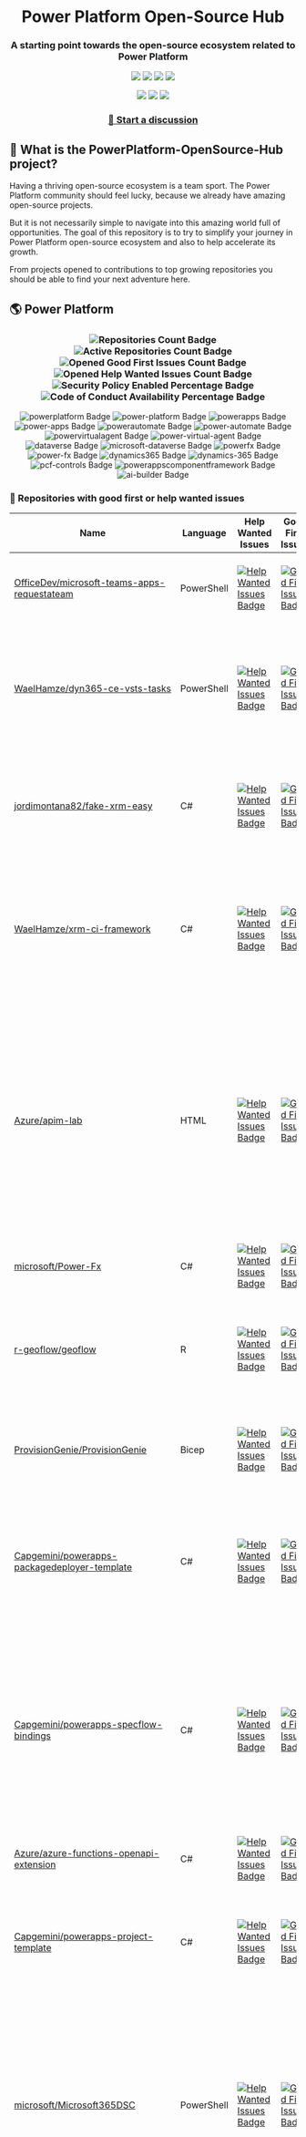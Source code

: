<p align="center">
    <h1 align="center">
        Power Platform Open-Source Hub
    </h1>
    <h3 align="center">
        A starting point towards the open-source ecosystem related to Power Platform
    </h3>
</p>

<p align="center">
    <a href="https://github.com/rpothin/PowerPlatform-OpenSource-Hub/blob/main/LICENSE" alt="Repository License">
        <img src="https://img.shields.io/github/license/rpothin/PowerPlatform-OpenSource-Hub?color=yellow&label=License" /></a>
    <a href="#watchers" alt="Watchers">
        <img src="https://img.shields.io/github/watchers/rpothin/PowerPlatform-OpenSource-Hub?style=social" /></a>
    <a href="#forks" alt="Forks">
        <img src="https://img.shields.io/github/forks/rpothin/PowerPlatform-OpenSource-Hub?style=social" /></a>
    <a href="#stars" alt="Stars">
        <img src="https://img.shields.io/github/stars/rpothin/PowerPlatform-OpenSource-Hub?style=social" /></a>
</p>

<p align="center">
    <a href="https://github.com/rpothin/PowerPlatform-OpenSource-Hub/actions/workflows/update-github-repositories-details.yml" alt="Update repositories details">
        <img src="https://github.com/rpothin/PowerPlatform-OpenSource-Hub/actions/workflows/update-github-repositories-details.yml/badge.svg" /></a>
    <a href="https://github.com/rpothin/PowerPlatform-OpenSource-Hub/actions/workflows/update-readme-with-github-repositories-details.yml" alt="Update README">
        <img src="https://github.com/rpothin/PowerPlatform-OpenSource-Hub/actions/workflows/update-readme-with-github-repositories-details.yml/badge.svg" /></a>
    <a href="https://github.com/rpothin/PowerPlatform-OpenSource-Hub/actions/workflows/pages/pages-build-deployment" alt="Update website">
        <img src="https://github.com/rpothin/PowerPlatform-OpenSource-Hub/actions/workflows/pages/pages-build-deployment/badge.svg" /></a>
</p>

<h3 align="center">
  <a href="https://github.com/rpothin/PowerPlatform-OpenSource-Hub/discussions/new/choose">📢 Start a discussion</a>
</h3>

## 🏡 What is the PowerPlatform-OpenSource-Hub project?

Having a thriving open-source ecosystem is a team sport.
The Power Platform community should feel lucky, because we already have amazing open-source projects.

But it is not necessarily simple to navigate into this amazing world full of opportunities.
The goal of this repository is to try to simplify your journey in Power Platform open-source ecosystem and also to help accelerate its growth.

From projects opened to contributions to top growing repositories you should be able to find your next adventure here.

## 🌎 Power Platform 

<!--START_SECTION:summary-->
<h3 align='center'>
  <img alt='Repositories Count Badge' src='https://img.shields.io/badge/Repositories-190-602890'>
  <img alt='Active Repositories Count Badge' src='https://img.shields.io/badge/Active_Repositories-114-A24FBF'>
  <img alt='Opened Good First Issues Count Badge' src='https://img.shields.io/badge/Good_First_Issues-15-green'>
  <img alt='Opened Help Wanted Issues Count Badge' src='https://img.shields.io/badge/Help_Wanted_Issues-16-blue'>
  <br/>
  <img alt='Security Policy Enabled Percentage Badge' src='https://img.shields.io/badge/Security_Policy_Enabled_Percentage-22-orange'>
  <img alt='Code of Conduct Availability Percentage Badge' src='https://img.shields.io/badge/Code_of_Conduct_Availability_Percentage-28-9F2B63'>
</h3>

<p align='center'>
  <img alt='powerplatform Badge' src='https://img.shields.io/badge/powerplatform-7DA842'>
  <img alt='power-platform Badge' src='https://img.shields.io/badge/power--platform-3F4B05'>
  <img alt='powerapps Badge' src='https://img.shields.io/badge/powerapps-4C6E00'>
  <img alt='power-apps Badge' src='https://img.shields.io/badge/power--apps-F2E64F'>
  <img alt='powerautomate Badge' src='https://img.shields.io/badge/powerautomate-EEC9AA'>
  <img alt='power-automate Badge' src='https://img.shields.io/badge/power--automate-177FAA'>
  <img alt='powervirtualagent Badge' src='https://img.shields.io/badge/powervirtualagent-F6C907'>
  <img alt='power-virtual-agent Badge' src='https://img.shields.io/badge/power--virtual--agent-7326CF'>
  <img alt='dataverse Badge' src='https://img.shields.io/badge/dataverse-9D15D8'>
  <img alt='microsoft-dataverse Badge' src='https://img.shields.io/badge/microsoft--dataverse-9307ED'>
  <img alt='powerfx Badge' src='https://img.shields.io/badge/powerfx-1BEA2C'>
  <img alt='power-fx Badge' src='https://img.shields.io/badge/power--fx-F02507'>
  <img alt='dynamics365 Badge' src='https://img.shields.io/badge/dynamics365-3EFC34'>
  <img alt='dynamics-365 Badge' src='https://img.shields.io/badge/dynamics--365-F64A23'>
  <img alt='pcf-controls Badge' src='https://img.shields.io/badge/pcf--controls-90CCF0'>
  <img alt='powerappscomponentframework Badge' src='https://img.shields.io/badge/powerappscomponentframework-667F46'>
  <img alt='ai-builder Badge' src='https://img.shields.io/badge/ai--builder-9A240C'>
</p>
<!--END_SECTION:summary-->

### 💭 Repositories with good first or help wanted issues

<!--START_SECTION:repositories-opened-to-contribution-->
|Name|Language|Help Wanted Issues|Good First Issues|Topics|
|----|--------|------------------|-----------------|------|
|[OfficeDev/microsoft-teams-apps-requestateam](https://github.com/OfficeDev/microsoft-teams-apps-requestateam)|PowerShell|[![Help Wanted Issues Badge](https://img.shields.io/badge/30-blue)](https://github.com/OfficeDev/microsoft-teams-apps-requestateam/labels/help%20wanted)|[![Good First Issues Badge](https://img.shields.io/badge/17-green)](https://github.com/OfficeDev/microsoft-teams-apps-requestateam/labels/good%20first%20issue)|![microsoft Badge](https://img.shields.io/badge/microsoft-3E76C5) ![microsoftteams Badge](https://img.shields.io/badge/microsoftteams-657C22) ![powerapps Badge](https://img.shields.io/badge/powerapps-3C585C) ![powerautomate Badge](https://img.shields.io/badge/powerautomate-7968A8) ![logicapps Badge](https://img.shields.io/badge/logicapps-A23603) ![azure Badge](https://img.shields.io/badge/azure-62F607)|
|[WaelHamze/dyn365-ce-vsts-tasks](https://github.com/WaelHamze/dyn365-ce-vsts-tasks)|PowerShell|[![Help Wanted Issues Badge](https://img.shields.io/badge/30-blue)](https://github.com/WaelHamze/dyn365-ce-vsts-tasks/labels/help%20wanted)|[![Good First Issues Badge](https://img.shields.io/badge/0-green)](https://github.com/WaelHamze/dyn365-ce-vsts-tasks/labels/good%20first%20issue)|![devops Badge](https://img.shields.io/badge/devops-B62C32) ![continuous-integration Badge](https://img.shields.io/badge/continuous--integration-BCF719) ![continuous-delivery Badge](https://img.shields.io/badge/continuous--delivery-2E22C0) ![continuous-deployment Badge](https://img.shields.io/badge/continuous--deployment-C9BD64) ![dynamics-365 Badge](https://img.shields.io/badge/dynamics--365-47870F) ![powershell Badge](https://img.shields.io/badge/powershell-DDFD48) ![msdyn365 Badge](https://img.shields.io/badge/msdyn365-D4FD6E) ![crm Badge](https://img.shields.io/badge/crm-ECE2AD) ![dynamics Badge](https://img.shields.io/badge/dynamics-8B237F) ![build-automation Badge](https://img.shields.io/badge/build--automation-35F7CB) ![release-automation Badge](https://img.shields.io/badge/release--automation-6B3809)|
|[jordimontana82/fake-xrm-easy](https://github.com/jordimontana82/fake-xrm-easy)|C#|[![Help Wanted Issues Badge](https://img.shields.io/badge/16-blue)](https://github.com/jordimontana82/fake-xrm-easy/labels/help%20wanted)|[![Good First Issues Badge](https://img.shields.io/badge/0-green)](https://github.com/jordimontana82/fake-xrm-easy/labels/good%20first%20issue)|![dynamics-crm Badge](https://img.shields.io/badge/dynamics--crm-957E37) ![c-sharp Badge](https://img.shields.io/badge/c--sharp-858651) ![fake Badge](https://img.shields.io/badge/fake-FEB0D6) ![dynamics Badge](https://img.shields.io/badge/dynamics-913E48) ![dynamics-365 Badge](https://img.shields.io/badge/dynamics--365-A996B8) ![fakexrmeasy Badge](https://img.shields.io/badge/fakexrmeasy-C96CFE) ![testing Badge](https://img.shields.io/badge/testing-25F61A) ![unittest Badge](https://img.shields.io/badge/unittest-1A9A7A) ![dynamics-crm-online Badge](https://img.shields.io/badge/dynamics--crm--online-D31B4E) ![mock Badge](https://img.shields.io/badge/mock-D147CD) ![mocking Badge](https://img.shields.io/badge/mocking-BD00F1) ![mocking-framework Badge](https://img.shields.io/badge/mocking--framework-3F42FC)|
|[WaelHamze/xrm-ci-framework](https://github.com/WaelHamze/xrm-ci-framework)|C#|[![Help Wanted Issues Badge](https://img.shields.io/badge/11-blue)](https://github.com/WaelHamze/xrm-ci-framework/labels/help%20wanted)|[![Good First Issues Badge](https://img.shields.io/badge/0-green)](https://github.com/WaelHamze/xrm-ci-framework/labels/good%20first%20issue)|![devops Badge](https://img.shields.io/badge/devops-38C0D1) ![continuous-integration Badge](https://img.shields.io/badge/continuous--integration-9FBEA9) ![continuous-delivery Badge](https://img.shields.io/badge/continuous--delivery-01C315) ![continuous-deployment Badge](https://img.shields.io/badge/continuous--deployment-3F3794) ![crm Badge](https://img.shields.io/badge/crm-A67127) ![dynamics Badge](https://img.shields.io/badge/dynamics-D04EAF) ![msdyn365 Badge](https://img.shields.io/badge/msdyn365-234907) ![dynamics-365 Badge](https://img.shields.io/badge/dynamics--365-67BE62) ![powershell Badge](https://img.shields.io/badge/powershell-1E2C90) ![scripts Badge](https://img.shields.io/badge/scripts-3BAB7A) ![build-automation Badge](https://img.shields.io/badge/build--automation-88D11F) ![release-automation Badge](https://img.shields.io/badge/release--automation-2B7C68)|
|[Azure/apim-lab](https://github.com/Azure/apim-lab)|HTML|[![Help Wanted Issues Badge](https://img.shields.io/badge/4-blue)](https://github.com/Azure/apim-lab/labels/help%20wanted)|[![Good First Issues Badge](https://img.shields.io/badge/5-green)](https://github.com/Azure/apim-lab/labels/good%20first%20issue)|![api-rest Badge](https://img.shields.io/badge/api--rest-EA0155) ![api-management Badge](https://img.shields.io/badge/api--management-996409) ![oauth2 Badge](https://img.shields.io/badge/oauth2-C9522F) ![azure-api-management Badge](https://img.shields.io/badge/azure--api--management-E2FCF9) ![json-api Badge](https://img.shields.io/badge/json--api-952496) ![azure-active-directory Badge](https://img.shields.io/badge/azure--active--directory-4AF201) ![key-vault Badge](https://img.shields.io/badge/key--vault-9E6FC5) ![managed-identities Badge](https://img.shields.io/badge/managed--identities-D4B558) ![microsoft Badge](https://img.shields.io/badge/microsoft-86F932) ![powerapps Badge](https://img.shields.io/badge/powerapps-B4F936) ![ci-cd Badge](https://img.shields.io/badge/ci--cd-B3CF28) ![azure-devops Badge](https://img.shields.io/badge/azure--devops-668C82) ![azure-resource-manager Badge](https://img.shields.io/badge/azure--resource--manager-ECD28F) ![api-gateway Badge](https://img.shields.io/badge/api--gateway-373BC8) ![api-documentation Badge](https://img.shields.io/badge/api--documentation-F38E89) ![swagger Badge](https://img.shields.io/badge/swagger-A3F3B3) ![openapi Badge](https://img.shields.io/badge/openapi-8B371B) ![azure-resource-templates Badge](https://img.shields.io/badge/azure--resource--templates-0C5FB8)|
|[microsoft/Power-Fx](https://github.com/microsoft/Power-Fx)|C#|[![Help Wanted Issues Badge](https://img.shields.io/badge/0-blue)](https://github.com/microsoft/Power-Fx/labels/help%20wanted)|[![Good First Issues Badge](https://img.shields.io/badge/8-green)](https://github.com/microsoft/Power-Fx/labels/good%20first%20issue)|![power-fx Badge](https://img.shields.io/badge/power--fx-000235) ![powerfx Badge](https://img.shields.io/badge/powerfx-B4B37F)|
|[r-geoflow/geoflow](https://github.com/r-geoflow/geoflow)|R|[![Help Wanted Issues Badge](https://img.shields.io/badge/5-blue)](https://github.com/r-geoflow/geoflow/labels/help%20wanted)|[![Good First Issues Badge](https://img.shields.io/badge/0-green)](https://github.com/r-geoflow/geoflow/labels/good%20first%20issue)|![r Badge](https://img.shields.io/badge/r-8D19BB) ![geospatial Badge](https://img.shields.io/badge/geospatial-64E2DA) ![spatial Badge](https://img.shields.io/badge/spatial-620953) ![workflow Badge](https://img.shields.io/badge/workflow-FB91E7) ![data Badge](https://img.shields.io/badge/data-11A844) ![metadata Badge](https://img.shields.io/badge/metadata-834BF2) ![fair Badge](https://img.shields.io/badge/fair-19FE0E) ![inspire Badge](https://img.shields.io/badge/inspire-640AD2) ![iso Badge](https://img.shields.io/badge/iso-80C19D) ![ogc Badge](https://img.shields.io/badge/ogc-8C5A90) ![orchestrator Badge](https://img.shields.io/badge/orchestrator-F66E51) ![zenodo Badge](https://img.shields.io/badge/zenodo-31A316) ![dataverse Badge](https://img.shields.io/badge/dataverse-9FA007) ![postgis Badge](https://img.shields.io/badge/postgis-D264E4) ![ocs Badge](https://img.shields.io/badge/ocs-90E93F)|
|[ProvisionGenie/ProvisionGenie](https://github.com/ProvisionGenie/ProvisionGenie)|Bicep|[![Help Wanted Issues Badge](https://img.shields.io/badge/3-blue)](https://github.com/ProvisionGenie/ProvisionGenie/labels/help%20wanted)|[![Good First Issues Badge](https://img.shields.io/badge/2-green)](https://github.com/ProvisionGenie/ProvisionGenie/labels/good%20first%20issue)|![microsoftteams Badge](https://img.shields.io/badge/microsoftteams-2C1CC6) ![powerplatform Badge](https://img.shields.io/badge/powerplatform-7C7CB2) ![logicapps Badge](https://img.shields.io/badge/logicapps-2A3F0B) ![microsoft-teams Badge](https://img.shields.io/badge/microsoft--teams-623102) ![azure Badge](https://img.shields.io/badge/azure-85E402) ![microsoft Badge](https://img.shields.io/badge/microsoft-96E37C) ![hacktoberfest Badge](https://img.shields.io/badge/hacktoberfest-44853D)|
|[Capgemini/powerapps-packagedeployer-template](https://github.com/Capgemini/powerapps-packagedeployer-template)|C#|[![Help Wanted Issues Badge](https://img.shields.io/badge/0-blue)](https://github.com/Capgemini/powerapps-packagedeployer-template/labels/help%20wanted)|[![Good First Issues Badge](https://img.shields.io/badge/5-green)](https://github.com/Capgemini/powerapps-packagedeployer-template/labels/good%20first%20issue)|![dyanmics-365 Badge](https://img.shields.io/badge/dyanmics--365-3FDDDB) ![dynamics Badge](https://img.shields.io/badge/dynamics-4352F2) ![dynamics-crm Badge](https://img.shields.io/badge/dynamics--crm-D4A68C) ![alm Badge](https://img.shields.io/badge/alm-EEAA89) ![continuous-deployment Badge](https://img.shields.io/badge/continuous--deployment-BC7D92) ![continuous-delivery Badge](https://img.shields.io/badge/continuous--delivery-C8BA40) ![powerapps Badge](https://img.shields.io/badge/powerapps-D848E0) ![package-deployer Badge](https://img.shields.io/badge/package--deployer-8141E0) ![power-apps Badge](https://img.shields.io/badge/power--apps-FF7D02) ![power-platform Badge](https://img.shields.io/badge/power--platform-72FFDE) ![microsoft Badge](https://img.shields.io/badge/microsoft-1150DA)|
|[Capgemini/powerapps-specflow-bindings](https://github.com/Capgemini/powerapps-specflow-bindings)|C#|[![Help Wanted Issues Badge](https://img.shields.io/badge/0-blue)](https://github.com/Capgemini/powerapps-specflow-bindings/labels/help%20wanted)|[![Good First Issues Badge](https://img.shields.io/badge/4-green)](https://github.com/Capgemini/powerapps-specflow-bindings/labels/good%20first%20issue)|![dynamics-365 Badge](https://img.shields.io/badge/dynamics--365-4D02DD) ![dynamics Badge](https://img.shields.io/badge/dynamics-B7FD7A) ![dynamics-crm Badge](https://img.shields.io/badge/dynamics--crm-78C252) ![specflow Badge](https://img.shields.io/badge/specflow-BE5FEE) ![automated-testing Badge](https://img.shields.io/badge/automated--testing-EACC13) ![automated-tests Badge](https://img.shields.io/badge/automated--tests-DC0DAF) ![ui-testing Badge](https://img.shields.io/badge/ui--testing-AC845E) ![xrm Badge](https://img.shields.io/badge/xrm-A92206) ![powerapps Badge](https://img.shields.io/badge/powerapps-6696FE) ![cds Badge](https://img.shields.io/badge/cds-9A77D3) ![bindings Badge](https://img.shields.io/badge/bindings-2D558F) ![specflow-steps Badge](https://img.shields.io/badge/specflow--steps-A3142C) ![test-automation Badge](https://img.shields.io/badge/test--automation-3CE24F) ![testing Badge](https://img.shields.io/badge/testing-B5BD8C) ![specflow-bindings Badge](https://img.shields.io/badge/specflow--bindings-EDBF04) ![uci Badge](https://img.shields.io/badge/uci-017581) ![power-apps Badge](https://img.shields.io/badge/power--apps-6ED70A) ![power-platform Badge](https://img.shields.io/badge/power--platform-19BC59) ![microsoft Badge](https://img.shields.io/badge/microsoft-449BC6)|
|[Azure/azure-functions-openapi-extension](https://github.com/Azure/azure-functions-openapi-extension)|C#|[![Help Wanted Issues Badge](https://img.shields.io/badge/0-blue)](https://github.com/Azure/azure-functions-openapi-extension/labels/help%20wanted)|[![Good First Issues Badge](https://img.shields.io/badge/4-green)](https://github.com/Azure/azure-functions-openapi-extension/labels/good%20first%20issue)|![azure-functions Badge](https://img.shields.io/badge/azure--functions-5D36AE) ![swagger-ui Badge](https://img.shields.io/badge/swagger--ui-B3CEB5) ![hacktoberfest Badge](https://img.shields.io/badge/hacktoberfest-D58934) ![azure Badge](https://img.shields.io/badge/azure-B926CD) ![openapi Badge](https://img.shields.io/badge/openapi-B74659) ![power-platform Badge](https://img.shields.io/badge/power--platform-1B859D)|
|[Capgemini/powerapps-project-template](https://github.com/Capgemini/powerapps-project-template)|C#|[![Help Wanted Issues Badge](https://img.shields.io/badge/0-blue)](https://github.com/Capgemini/powerapps-project-template/labels/help%20wanted)|[![Good First Issues Badge](https://img.shields.io/badge/3-green)](https://github.com/Capgemini/powerapps-project-template/labels/good%20first%20issue)|![powerapps Badge](https://img.shields.io/badge/powerapps-7EE555) ![power-apps Badge](https://img.shields.io/badge/power--apps-D9CC45) ![dynamics-365 Badge](https://img.shields.io/badge/dynamics--365-2ECED6) ![dynamics Badge](https://img.shields.io/badge/dynamics-1DCC35) ![dynamics-crm Badge](https://img.shields.io/badge/dynamics--crm-DA6C64) ![powerplatform Badge](https://img.shields.io/badge/powerplatform-49CC76) ![power-platform Badge](https://img.shields.io/badge/power--platform-E493E1) ![yeoman-generator Badge](https://img.shields.io/badge/yeoman--generator-6EAE91) ![microsoft Badge](https://img.shields.io/badge/microsoft-AF69CB)|
|[microsoft/Microsoft365DSC](https://github.com/microsoft/Microsoft365DSC)|PowerShell|[![Help Wanted Issues Badge](https://img.shields.io/badge/3-blue)](https://github.com/microsoft/Microsoft365DSC/labels/help%20wanted)|[![Good First Issues Badge](https://img.shields.io/badge/0-green)](https://github.com/microsoft/Microsoft365DSC/labels/good%20first%20issue)|![microsoft365 Badge](https://img.shields.io/badge/microsoft365-6A97AE) ![powershell Badge](https://img.shields.io/badge/powershell-BF97FC) ![monitoring Badge](https://img.shields.io/badge/monitoring-5452F3) ![desiredstateconfiguration Badge](https://img.shields.io/badge/desiredstateconfiguration-DF85E6) ![configuration-as-code Badge](https://img.shields.io/badge/configuration--as--code-D88A98) ![devops Badge](https://img.shields.io/badge/devops-DC332B) ![office365 Badge](https://img.shields.io/badge/office365-FE7807) ![sharepoint Badge](https://img.shields.io/badge/sharepoint-2C3955) ![onedrive Badge](https://img.shields.io/badge/onedrive-F99D0B) ![powerplatform Badge](https://img.shields.io/badge/powerplatform-26F3CF) ![teams Badge](https://img.shields.io/badge/teams-BEF03C) ![microsoft Badge](https://img.shields.io/badge/microsoft-4074B7) ![securityandcompliance Badge](https://img.shields.io/badge/securityandcompliance-32EF19) ![skypeforbusiness Badge](https://img.shields.io/badge/skypeforbusiness-CF9A1D) ![azuread Badge](https://img.shields.io/badge/azuread-3EB6AC) ![exchangeonline Badge](https://img.shields.io/badge/exchangeonline-91857E) ![intune Badge](https://img.shields.io/badge/intune-E62E23) ![hacktoberfest Badge](https://img.shields.io/badge/hacktoberfest-4A51C9)|
|[J535D165/datahugger](https://github.com/J535D165/datahugger)|Python|[![Help Wanted Issues Badge](https://img.shields.io/badge/2-blue)](https://github.com/J535D165/datahugger/labels/help%20wanted)|[![Good First Issues Badge](https://img.shields.io/badge/0-green)](https://github.com/J535D165/datahugger/labels/good%20first%20issue)|![scientific Badge](https://img.shields.io/badge/scientific-BA051F) ![scientific-data Badge](https://img.shields.io/badge/scientific--data-3691E9) ![cli Badge](https://img.shields.io/badge/cli-6132F4) ![data Badge](https://img.shields.io/badge/data-7C2E4E) ![dataverse Badge](https://img.shields.io/badge/dataverse-FA6383) ![dryad Badge](https://img.shields.io/badge/dryad-500EB1) ![figshare Badge](https://img.shields.io/badge/figshare-DE1700) ![github Badge](https://img.shields.io/badge/github-251778) ![python Badge](https://img.shields.io/badge/python-3B4BD7) ![repository Badge](https://img.shields.io/badge/repository-02BCF3) ![research Badge](https://img.shields.io/badge/research-18F7FF) ![research-data-management Badge](https://img.shields.io/badge/research--data--management-D0BFA2) ![science Badge](https://img.shields.io/badge/science-E6EF39) ![utrecht-university Badge](https://img.shields.io/badge/utrecht--university-2D2C13) ![zenodo Badge](https://img.shields.io/badge/zenodo-E14FB1) ![datacite Badge](https://img.shields.io/badge/datacite-B91BD8) ![dataone Badge](https://img.shields.io/badge/dataone-C9B604) ![mendeley-data Badge](https://img.shields.io/badge/mendeley--data-AEFAD0) ![rdm Badge](https://img.shields.io/badge/rdm-57FB13)|
|[scottdurow/dataverse-gen](https://github.com/scottdurow/dataverse-gen)|TypeScript|[![Help Wanted Issues Badge](https://img.shields.io/badge/2-blue)](https://github.com/scottdurow/dataverse-gen/labels/help%20wanted)|[![Good First Issues Badge](https://img.shields.io/badge/0-green)](https://github.com/scottdurow/dataverse-gen/labels/good%20first%20issue)|![cds Badge](https://img.shields.io/badge/cds-0403F0) ![codegen Badge](https://img.shields.io/badge/codegen-E34B07) ![common-data-service Badge](https://img.shields.io/badge/common--data--service-04579A) ![dataverse Badge](https://img.shields.io/badge/dataverse-A5AE04)|
|[ewingjm/development-hub](https://github.com/ewingjm/development-hub)|C#|[![Help Wanted Issues Badge](https://img.shields.io/badge/0-blue)](https://github.com/ewingjm/development-hub/labels/help%20wanted)|[![Good First Issues Badge](https://img.shields.io/badge/2-green)](https://github.com/ewingjm/development-hub/labels/good%20first%20issue)|![powerapps Badge](https://img.shields.io/badge/powerapps-0F1DB4) ![powerapps-solutions Badge](https://img.shields.io/badge/powerapps--solutions-BCF2D5) ![powerplatform Badge](https://img.shields.io/badge/powerplatform-AC7EEF) ![dynamics Badge](https://img.shields.io/badge/dynamics-965C5E) ![dynamics-crm Badge](https://img.shields.io/badge/dynamics--crm-6E6392) ![dynamics365 Badge](https://img.shields.io/badge/dynamics365-C4EF7E) ![dynamics-365 Badge](https://img.shields.io/badge/dynamics--365-2DF244) ![dynamics-crm-online Badge](https://img.shields.io/badge/dynamics--crm--online-16CC46) ![common-data-service Badge](https://img.shields.io/badge/common--data--service-5E8740) ![cds Badge](https://img.shields.io/badge/cds-E6C669) ![ci Badge](https://img.shields.io/badge/ci-043854) ![continuous-integration Badge](https://img.shields.io/badge/continuous--integration-7A16CC) ![devops Badge](https://img.shields.io/badge/devops-1A6E8C) ![azure-devops Badge](https://img.shields.io/badge/azure--devops-1CB13E)|
|[Capgemini/xrm-datamigration](https://github.com/Capgemini/xrm-datamigration)|C#|[![Help Wanted Issues Badge](https://img.shields.io/badge/0-blue)](https://github.com/Capgemini/xrm-datamigration/labels/help%20wanted)|[![Good First Issues Badge](https://img.shields.io/badge/2-green)](https://github.com/Capgemini/xrm-datamigration/labels/good%20first%20issue)|![power-apps Badge](https://img.shields.io/badge/power--apps-99CFCF) ![power-platform Badge](https://img.shields.io/badge/power--platform-3CC608) ![dynamics-365 Badge](https://img.shields.io/badge/dynamics--365-124407) ![dynamics-crm Badge](https://img.shields.io/badge/dynamics--crm-70E846) ![dynamics Badge](https://img.shields.io/badge/dynamics-733992) ![common-data-service Badge](https://img.shields.io/badge/common--data--service-06F671) ![cds Badge](https://img.shields.io/badge/cds-784B67) ![microsoft Badge](https://img.shields.io/badge/microsoft-3C6A21) ![powerplatform Badge](https://img.shields.io/badge/powerplatform-4CDECD)|
|[pnp/provision-assist-m365](https://github.com/pnp/provision-assist-m365)|PowerShell|[![Help Wanted Issues Badge](https://img.shields.io/badge/1-blue)](https://github.com/pnp/provision-assist-m365/labels/help%20wanted)|[![Good First Issues Badge](https://img.shields.io/badge/1-green)](https://github.com/pnp/provision-assist-m365/labels/good%20first%20issue)|![microsoftteams Badge](https://img.shields.io/badge/microsoftteams-FAEB09) ![powerapps Badge](https://img.shields.io/badge/powerapps-84D822) ![powerapps-solutions Badge](https://img.shields.io/badge/powerapps--solutions-808099) ![sharepoint Badge](https://img.shields.io/badge/sharepoint-AE2A7F) ![azureautomation Badge](https://img.shields.io/badge/azureautomation-53EA6C) ![logicapps Badge](https://img.shields.io/badge/logicapps-61331F) ![powerautomate Badge](https://img.shields.io/badge/powerautomate-58DC0D) ![powershell Badge](https://img.shields.io/badge/powershell-7A58BB) ![provisioning Badge](https://img.shields.io/badge/provisioning-E23559)|
|[microsoft/powercat-creator-kit](https://github.com/microsoft/powercat-creator-kit)|CSS|[![Help Wanted Issues Badge](https://img.shields.io/badge/0-blue)](https://github.com/microsoft/powercat-creator-kit/labels/help%20wanted)|[![Good First Issues Badge](https://img.shields.io/badge/2-green)](https://github.com/microsoft/powercat-creator-kit/labels/good%20first%20issue)|![pcf Badge](https://img.shields.io/badge/pcf-B6897F) ![powerapps Badge](https://img.shields.io/badge/powerapps-E9BE0F)|
|[OliverFlint/XrmTypesGen](https://github.com/OliverFlint/XrmTypesGen)|TypeScript|[![Help Wanted Issues Badge](https://img.shields.io/badge/2-blue)](https://github.com/OliverFlint/XrmTypesGen/labels/help%20wanted)|[![Good First Issues Badge](https://img.shields.io/badge/0-green)](https://github.com/OliverFlint/XrmTypesGen/labels/good%20first%20issue)|![dynmaics Badge](https://img.shields.io/badge/dynmaics-82149B) ![356 Badge](https://img.shields.io/badge/356-D5CB84) ![typescript Badge](https://img.shields.io/badge/typescript-B3E09C) ![javascript Badge](https://img.shields.io/badge/javascript-9104FD) ![dataverse Badge](https://img.shields.io/badge/dataverse-D10D4B) ![powerapps Badge](https://img.shields.io/badge/powerapps-75088E) ![dynamics-365 Badge](https://img.shields.io/badge/dynamics--365-55A84C)|
|[scottdurow/RibbonWorkbench](https://github.com/scottdurow/RibbonWorkbench)|JavaScript|[![Help Wanted Issues Badge](https://img.shields.io/badge/1-blue)](https://github.com/scottdurow/RibbonWorkbench/labels/help%20wanted)|[![Good First Issues Badge](https://img.shields.io/badge/0-green)](https://github.com/scottdurow/RibbonWorkbench/labels/good%20first%20issue)|![dynamics365 Badge](https://img.shields.io/badge/dynamics365-7282DC)|
|[shashisadasivan/SSD365VSAddIn](https://github.com/shashisadasivan/SSD365VSAddIn)|C#|[![Help Wanted Issues Badge](https://img.shields.io/badge/0-blue)](https://github.com/shashisadasivan/SSD365VSAddIn/labels/help%20wanted)|[![Good First Issues Badge](https://img.shields.io/badge/1-green)](https://github.com/shashisadasivan/SSD365VSAddIn/labels/good%20first%20issue)|![d365fo Badge](https://img.shields.io/badge/d365fo-3A0F43) ![d365 Badge](https://img.shields.io/badge/d365-03AFBF) ![visual-studio-extension Badge](https://img.shields.io/badge/visual--studio--extension-57F48A) ![dynamics-365 Badge](https://img.shields.io/badge/dynamics--365-F5F4D3)|
|[abvogel/Microsoft.Xrm.DevOps.Data](https://github.com/abvogel/Microsoft.Xrm.DevOps.Data)|C#|[![Help Wanted Issues Badge](https://img.shields.io/badge/0-blue)](https://github.com/abvogel/Microsoft.Xrm.DevOps.Data/labels/help%20wanted)|[![Good First Issues Badge](https://img.shields.io/badge/1-green)](https://github.com/abvogel/Microsoft.Xrm.DevOps.Data/labels/good%20first%20issue)|![dynamics-crm Badge](https://img.shields.io/badge/dynamics--crm-C9B96D) ![c-sharp Badge](https://img.shields.io/badge/c--sharp-A3A931) ![dynamics Badge](https://img.shields.io/badge/dynamics-41FDE4) ![dynamics-365 Badge](https://img.shields.io/badge/dynamics--365-143985) ![dynamics-crm-online Badge](https://img.shields.io/badge/dynamics--crm--online-C02D1C) ![devops-tools Badge](https://img.shields.io/badge/devops--tools-011CD4) ![data-migration-tool Badge](https://img.shields.io/badge/data--migration--tool-C044E6) ![crm-configuration-migration Badge](https://img.shields.io/badge/crm--configuration--migration-6A502F) ![package-deployer Badge](https://img.shields.io/badge/package--deployer-BFAA68) ![crm-package-deployer Badge](https://img.shields.io/badge/crm--package--deployer-C9F961)|
|[OGcanviz/ChartComponents](https://github.com/OGcanviz/ChartComponents)||[![Help Wanted Issues Badge](https://img.shields.io/badge/0-blue)](https://github.com/OGcanviz/ChartComponents/labels/help%20wanted)|[![Good First Issues Badge](https://img.shields.io/badge/1-green)](https://github.com/OGcanviz/ChartComponents/labels/good%20first%20issue)|![powerapps Badge](https://img.shields.io/badge/powerapps-92D9DE) ![office365 Badge](https://img.shields.io/badge/office365-EA9C3A) ![powerplatform Badge](https://img.shields.io/badge/powerplatform-B64B4F) ![charts Badge](https://img.shields.io/badge/charts-3E7842) ![graphs Badge](https://img.shields.io/badge/graphs-DE4651) ![svg Badge](https://img.shields.io/badge/svg-99BE3F) ![components Badge](https://img.shields.io/badge/components-806FE4)|
|[PowerPlatformAF/PowerPlatformAF](https://github.com/PowerPlatformAF/PowerPlatformAF)||[![Help Wanted Issues Badge](https://img.shields.io/badge/1-blue)](https://github.com/PowerPlatformAF/PowerPlatformAF/labels/help%20wanted)|[![Good First Issues Badge](https://img.shields.io/badge/0-green)](https://github.com/PowerPlatformAF/PowerPlatformAF/labels/good%20first%20issue)|![powerplatform Badge](https://img.shields.io/badge/powerplatform-8F6A9A) ![powerapps Badge](https://img.shields.io/badge/powerapps-6DBEF5) ![powerbi Badge](https://img.shields.io/badge/powerbi-8C0A5F) ![powerautomate Badge](https://img.shields.io/badge/powerautomate-45175C) ![powervirtualagent Badge](https://img.shields.io/badge/powervirtualagent-A74C09) ![dynamics365 Badge](https://img.shields.io/badge/dynamics365-249E59) ![microsoft Badge](https://img.shields.io/badge/microsoft-D1872F)|
|[MscrmTools/XrmToolBox](https://github.com/MscrmTools/XrmToolBox)|C#|[![Help Wanted Issues Badge](https://img.shields.io/badge/1-blue)](https://github.com/MscrmTools/XrmToolBox/labels/help%20wanted)|[![Good First Issues Badge](https://img.shields.io/badge/0-green)](https://github.com/MscrmTools/XrmToolBox/labels/good%20first%20issue)|![xrmtoolbox Badge](https://img.shields.io/badge/xrmtoolbox-B0F277) ![microsoft-dynamics-crm Badge](https://img.shields.io/badge/microsoft--dynamics--crm-2321F7) ![cds Badge](https://img.shields.io/badge/cds-FCE1D3) ![powerapps Badge](https://img.shields.io/badge/powerapps-DC0334) ![microsoft-dynamics Badge](https://img.shields.io/badge/microsoft--dynamics-CFD923) ![microsoft-dataverse Badge](https://img.shields.io/badge/microsoft--dataverse-E72870)|
|[Power-Maverick/PCF-CustomControlBuilder](https://github.com/Power-Maverick/PCF-CustomControlBuilder)|C#|[![Help Wanted Issues Badge](https://img.shields.io/badge/1-blue)](https://github.com/Power-Maverick/PCF-CustomControlBuilder/labels/help%20wanted)|[![Good First Issues Badge](https://img.shields.io/badge/0-green)](https://github.com/Power-Maverick/PCF-CustomControlBuilder/labels/good%20first%20issue)|![xrmtoolbox Badge](https://img.shields.io/badge/xrmtoolbox-37E483) ![cds Badge](https://img.shields.io/badge/cds-9B6091) ![powerapps Badge](https://img.shields.io/badge/powerapps-CADE27) ![dynamics-365 Badge](https://img.shields.io/badge/dynamics--365-6D56EC) ![pcf Badge](https://img.shields.io/badge/pcf-6A7776) ![custom-controls Badge](https://img.shields.io/badge/custom--controls-A01D76) ![powerappscomponentframework Badge](https://img.shields.io/badge/powerappscomponentframework-D47C27)|
<!--END_SECTION:repositories-opened-to-contribution-->

### 🚀 Top 10 growing repositories

<!--START_SECTION:top-growing-repositories-->
|Name|Language|Stars|Watchers|Topics|
|----|--------|-----|--------|------|
|[AshV/FetchXmlFormatter](https://github.com/AshV/FetchXmlFormatter)|HTML|![Stars Badge](https://img.shields.io/badge/41-yellow)|![Watchers Badge](https://img.shields.io/badge/4-orange)|![powerapps Badge](https://img.shields.io/badge/powerapps-78D3B9)|
|[IQSS/dataverse-pm](https://github.com/IQSS/dataverse-pm)||![Stars Badge](https://img.shields.io/badge/0-yellow)|![Watchers Badge](https://img.shields.io/badge/21-orange)|![dataverse Badge](https://img.shields.io/badge/dataverse-C523CD) ![development Badge](https://img.shields.io/badge/development-88334B) ![project-management Badge](https://img.shields.io/badge/project--management-5C79C9)|
|[tcorcor1/multipage-modal-D365-vue](https://github.com/tcorcor1/multipage-modal-D365-vue)|Vue|![Stars Badge](https://img.shields.io/badge/11-yellow)|![Watchers Badge](https://img.shields.io/badge/4-orange)|![dynamics365 Badge](https://img.shields.io/badge/dynamics365-406972) ![vue Badge](https://img.shields.io/badge/vue-335505)|
|[microsoft/Microsoft365DSC](https://github.com/microsoft/Microsoft365DSC)|PowerShell|![Stars Badge](https://img.shields.io/badge/1374-yellow)|![Watchers Badge](https://img.shields.io/badge/74-orange)|![microsoft365 Badge](https://img.shields.io/badge/microsoft365-8D508E) ![powershell Badge](https://img.shields.io/badge/powershell-7F13C4) ![monitoring Badge](https://img.shields.io/badge/monitoring-F36774) ![desiredstateconfiguration Badge](https://img.shields.io/badge/desiredstateconfiguration-3EA6C2) ![configuration-as-code Badge](https://img.shields.io/badge/configuration--as--code-107B09) ![devops Badge](https://img.shields.io/badge/devops-E1F2A5) ![office365 Badge](https://img.shields.io/badge/office365-1BF814) ![sharepoint Badge](https://img.shields.io/badge/sharepoint-52AD72) ![onedrive Badge](https://img.shields.io/badge/onedrive-B4E80D) ![powerplatform Badge](https://img.shields.io/badge/powerplatform-755146) ![teams Badge](https://img.shields.io/badge/teams-BD30CE) ![microsoft Badge](https://img.shields.io/badge/microsoft-7961CD) ![securityandcompliance Badge](https://img.shields.io/badge/securityandcompliance-72B6ED) ![skypeforbusiness Badge](https://img.shields.io/badge/skypeforbusiness-EDC3D0) ![azuread Badge](https://img.shields.io/badge/azuread-3BF7EB) ![exchangeonline Badge](https://img.shields.io/badge/exchangeonline-A4D737) ![intune Badge](https://img.shields.io/badge/intune-5ACBC0) ![hacktoberfest Badge](https://img.shields.io/badge/hacktoberfest-C969C3)|
|[microsoft/powerplatform-build-tools](https://github.com/microsoft/powerplatform-build-tools)|TypeScript|![Stars Badge](https://img.shields.io/badge/145-yellow)|![Watchers Badge](https://img.shields.io/badge/28-orange)|![azure-devops Badge](https://img.shields.io/badge/azure--devops-4C69F8) ![azure-devops-extension Badge](https://img.shields.io/badge/azure--devops--extension-7A3F50) ![ci-cd Badge](https://img.shields.io/badge/ci--cd-CEB9D0) ![dataverse Badge](https://img.shields.io/badge/dataverse-28E951) ![powerplattform Badge](https://img.shields.io/badge/powerplattform-EA5411)|
|[microsoft/PowerPlatformAdvocates](https://github.com/microsoft/PowerPlatformAdvocates)|PowerShell|![Stars Badge](https://img.shields.io/badge/101-yellow)|![Watchers Badge](https://img.shields.io/badge/11-orange)|![microsoft Badge](https://img.shields.io/badge/microsoft-78E5C3) ![mr Badge](https://img.shields.io/badge/mr-75B7AC) ![power-apps Badge](https://img.shields.io/badge/power--apps-FF036C) ![power-platform Badge](https://img.shields.io/badge/power--platform-19CBA4) ![xr Badge](https://img.shields.io/badge/xr-6B91CE)|
|[pnp/powerplatform-samples](https://github.com/pnp/powerplatform-samples)||![Stars Badge](https://img.shields.io/badge/120-yellow)|![Watchers Badge](https://img.shields.io/badge/21-orange)|![powerapps Badge](https://img.shields.io/badge/powerapps-8D6C3F) ![powerfx Badge](https://img.shields.io/badge/powerfx-E5F49D) ![powervirtualagent Badge](https://img.shields.io/badge/powervirtualagent-6210B1) ![powerautomate Badge](https://img.shields.io/badge/powerautomate-1BA22F) ![powerpages Badge](https://img.shields.io/badge/powerpages-DFB0BD) ![powerpageshackathon Badge](https://img.shields.io/badge/powerpageshackathon-C0E1F2) ![hacktoberfest Badge](https://img.shields.io/badge/hacktoberfest-C9B1F9)|
|[modery/PowerDocu](https://github.com/modery/PowerDocu)|C#|![Stars Badge](https://img.shields.io/badge/367-yellow)|![Watchers Badge](https://img.shields.io/badge/26-orange)|![powerautomate Badge](https://img.shields.io/badge/powerautomate-F19245) ![documentation Badge](https://img.shields.io/badge/documentation-43BE0A) ![documentation-generator Badge](https://img.shields.io/badge/documentation--generator-5E9FC5) ![powerplatform Badge](https://img.shields.io/badge/powerplatform-F2C790) ![microsoftflow Badge](https://img.shields.io/badge/microsoftflow-8969BD) ![powerapps Badge](https://img.shields.io/badge/powerapps-74C420)|
|[microsoft/Power-Fx](https://github.com/microsoft/Power-Fx)|C#|![Stars Badge](https://img.shields.io/badge/3110-yellow)|![Watchers Badge](https://img.shields.io/badge/116-orange)|![power-fx Badge](https://img.shields.io/badge/power--fx-326961) ![powerfx Badge](https://img.shields.io/badge/powerfx-4A5F6E)|
|[microsoft/PowerApps-Samples](https://github.com/microsoft/PowerApps-Samples)|C#|![Stars Badge](https://img.shields.io/badge/1374-yellow)|![Watchers Badge](https://img.shields.io/badge/116-orange)|![dataverse Badge](https://img.shields.io/badge/dataverse-D143D4) ![dynamics-365 Badge](https://img.shields.io/badge/dynamics--365-C4E298) ![dynamics365 Badge](https://img.shields.io/badge/dynamics365-6767A9) ![microsoft-dataverse Badge](https://img.shields.io/badge/microsoft--dataverse-3C3E8F) ![pcf-controls Badge](https://img.shields.io/badge/pcf--controls-EE46CE) ![power-apps Badge](https://img.shields.io/badge/power--apps-E6B541) ![power-platform Badge](https://img.shields.io/badge/power--platform-76D67B) ![powerapps Badge](https://img.shields.io/badge/powerapps-ABE43E) ![powerappscomponentframework Badge](https://img.shields.io/badge/powerappscomponentframework-4DD954) ![powerplatform Badge](https://img.shields.io/badge/powerplatform-C73BAD) ![ai-builder Badge](https://img.shields.io/badge/ai--builder-F1CCF1) ![power-pages Badge](https://img.shields.io/badge/power--pages-AC0F60)|
<!--END_SECTION:top-growing-repositories-->

### 📝 Complementary details

- The referenced repositories here respect the following criteria:
   - having at least one of the monitored topics
   - having at least 10 stars or at least 10 watchers
   - having been updated in the last 6 months
   - is not archived
- The summary badges and the list of repositories with good first or help wanted issues is updated daily
    - Active repositories where updated in the last 30 days
- The list of top 10 growing repositories is updated every Monday based on growth measured in a 7-day period (*based on a snapshot from previous Monday*). And the growth indicator is the sum of the number of stars and the number of watchers.

## ❗ Code of Conduct

I, **Raphael Pothin** ([@rpothin](https://github.com/rpothin)), as creator of this project, am dedicated to providing a welcoming, diverse, and harrassment-free experience for everyone.
I expect everyone visiting or participating in this project to abide by the following [**Code of Conduct**](CODE_OF_CONDUCT.md).
Please read it.

## 📝 License

All files in this repository are subject to the [MIT](LICENSE) license.



























































































































































































































































































































































































































































